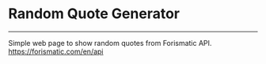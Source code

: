 # Random Quote Generator
---
Simple web page to show random quotes from Forismatic API.
https://forismatic.com/en/api
